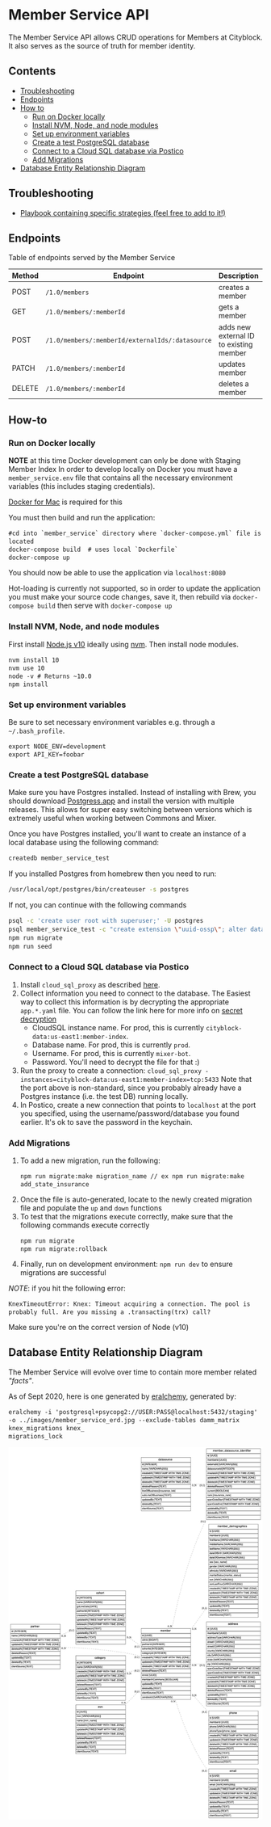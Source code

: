 # Member Service API

The Member Service API allows CRUD operations for Members at Cityblock.
It also serves as the source of truth for member identity.

## Contents

- [Troubleshooting](#troubleshooting)
- [Endpoints](#endpoints)
- [How to](#how-to)
  - [Run on Docker locally](#run-on-docker-locally)
  - [Install NVM, Node, and node modules](#install-nvm-node-and-node-modules)
  - [Set up environment variables](#set-up-environment-variables)
  - [Create a test PostgreSQL database](#create-a-test-postgresql-database)
  - [Connect to a Cloud SQL database via Postico](#connect-to-a-cloud-sql-database-via-postico)
  - [Add Migrations](#add-migrations)
- [Database Entity Relationship Diagram](#database-entity-relationship-diagram)

## Troubleshooting

- [Playbook containing specific strategies (feel free to add to it!)](../playbooks/member_service.md)

## Endpoints

Table of endpoints served by the Member Service

| Method | Endpoint                                         | Description                             | Status   |
| ------ | ------------------------------------------------ | --------------------------------------- | -------- |
| POST   | `/1.0/members`                                   | creates a member                        | complete |
| GET    | `/1.0/members/:memberId`                         | gets a member                           | complete |
| POST   | `/1.0/members/:memberId/externalIds/:datasource` | adds new external ID to existing member | complete |
| PATCH  | `/1.0/members/:memberId`                         | updates member                          | partial  |
| DELETE | `/1.0/members/:memberId`                         | deletes a member                        | complete |

## How-to

### Run on Docker locally

**NOTE** at this time Docker development can only be done with Staging Member Index
In order to develop locally on Docker you must have a `member_service.env` file that contains all the
necessary environment variables (this includes staging credentials).

[Docker for Mac](https://docs.docker.com/docker-for-mac/install/) is required for this

You must then build and run the application:

```
#cd into `member_service` directory where `docker-compose.yml` file is located
docker-compose build  # uses local `Dockerfile`
docker-compose up
```

You should now be able to use the application via `localhost:8080`

Hot-loading is currently not supported, so in order to update the application you must make your source
code changes, save it, then rebuild via `docker-compose build` then serve with `docker-compose up`

### Install NVM, Node, and node modules

First install [Node.js v10](https://nodejs.org/en/) ideally using [nvm](https://github.com/nvm-sh/nvm). Then install node modules.

```
nvm install 10
nvm use 10
node -v # Returns ~10.0
npm install
```

### Set up environment variables

Be sure to set necessary environment variables e.g. through a `~/.bash_profile`.

```
export NODE_ENV=development
export API_KEY=foobar
```

### Create a test PostgreSQL database

Make sure you have Postgres installed. Instead of installing with Brew, you should download [Postgress.app](https://postgresapp.com/downloads.html) and install the version with multiple releases. This allows for super easy switching between versions which is extremely useful when working between Commons and Mixer.

Once you have Postgres installed, you'll want to create an instance of a local database using the following command:

```bash
createdb member_service_test
```

If you installed Postgres from homebrew then you need to run:

```bash
/usr/local/opt/postgres/bin/createuser -s postgres
```

If not, you can continue with the following commands

```bash
psql -c 'create user root with superuser;' -U postgres
psql member_service_test -c "create extension \"uuid-ossp\"; alter database member_service_test owner to root"
npm run migrate
npm run seed
```

### Connect to a Cloud SQL database via Postico

1. Install `cloud_sql_proxy` as described [here](https://cloud.google.com/sql/docs/postgres/connect-external-app).
2. Collect information you need to connect to the database. The Easiest way to collect this information is by decrypting the appropriate `app.*.yaml` file. You can follow the link here for more info on [secret decryption](https://github.com/cityblock/mixer/blob/4140559016da72636b5fb2e366b62e6a9956344e/terraform/README.md#cli---decryption)
   - CloudSQL instance name. For prod, this is currently `cityblock-data:us-east1:member-index`.
   - Database name. For prod, this is currently `prod`.
   - Username. For prod, this is currently `mixer-bot`.
   - Password. You'll need to decrypt the file for that :)
3. Run the proxy to create a connection: `cloud_sql_proxy -instances=cityblock-data:us-east1:member-index=tcp:5433`
   Note that the port above is non-standard, since you probably already have a Postgres
   instance (i.e. the test DB) running locally.
4. In Postico, create a new connection that points to `localhost`
   at the port you specified, using the username/password/database you found earlier.
   It's ok to save the password in the keychain.

### Add Migrations

1. To add a new migration, run the following:
   ```
   npm run migrate:make migration_name // ex npm run migrate:make add_state_insurance
   ```
2. Once the file is auto-generated, locate to the newly created migration file and populate the `up` and `down` functions
3. To test that the migrations execute correctly, make sure that the following commands execute correctly
   ```
   npm run migrate
   npm run migrate:rollback
   ```
4. Finally, run on development environment: `npm run dev` to ensure migrations are successful

_NOTE_: if you hit the following error:

```
KnexTimeoutError: Knex: Timeout acquiring a connection. The pool is probably full. Are you missing a .transacting(trx) call?
```

Make sure you're on the correct version of Node (v10)

## Database Entity Relationship Diagram

The Member Service will evolve over time to contain more member related _"facts"_.

As of Sept 2020, here is one generated by [eralchemy](https://github.com/Alexis-benoist/eralchemy), generated by:

```
eralchemy -i 'postgresql+psycopg2://USER:PASS@localhost:5432/staging' -o ../images/member_service_erd.jpg --exclude-tables damm_matrix knex_migrations knex_
migrations_lock
```

![](images/member_service_erd.jpg?raw=true 'Member Service Schema')
